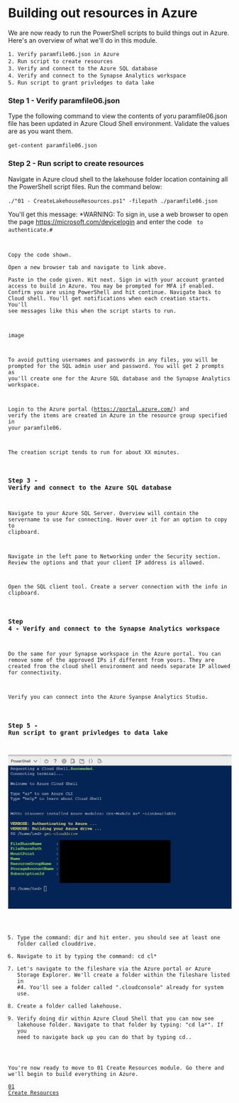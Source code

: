 # Building out resources in Azure
We are now ready to run the PowerShell scripts to build things out in Azure.  Here's an overview of what we'll do in this module.  
		
	1. Verify paramfile06.json in Azure 
	2. Run script to create resources
	3. Verify and connect to the Azure SQL database
 	4. Verify and connect to the Synapse Analytics workspace 
    5. Run script to grant privledges to data lake



### Step 1 - Verify paramfile06.json ###
Type the following command to view the contents of yoru paramfile06.json file has been updated in Azure Cloud Shell environment.  Validate the values are as you want them.    

`get-content paramfile06.json`

### Step 2 - Run script to create resources ###
Navigate in Azure cloud shell to the lakehouse folder location containing all the PowerShell script files.  Run the command below:  

`./"01 - CreateLakehouseResources.ps1" -filepath ./paramfile06.json`

You'll get this message: 
*WARNING: To sign in, use a web browser to open the page https://microsoft.com/devicelogin and enter the code <code> to authenticate.#

Copy the code shown.  
Open a new browser tab and navigate to link above.  
Paste in the code given. Hit next. 
Sign in with your account granted access to build in Azure. 
You may be prompted for MFA if enabled. 
Confirm you are using PowerShell and hit continue. 
Navigate back to Cloud shell. 
You'll get notifications when each creation starts.  You'll see messages like this when the script starts to run.  

image

To avoid putting usernames and passwords in any files, you will be prompted for the SQL admin user and password.  You will get 2 prompts as you'll create one for the Azure SQL database and the Synapse Analytics workspace.  

Login to the Azure portal (https://portal.azure.com/) and verify the items are created in Azure in the resource group specified in your paramfile06. 

The creation script tends to run for about XX minutes. 





### Step 3 - Verify and connect to the Azure SQL database ###

Navigate to your Azure SQL Server.  Overview will contain the servername to use for connecting.  Hover over it for an option to copy to clipboard.  

Navigate in the left pane to Networking under the Security section.  Review the options and that your client IP address is allowed.  

Open the SQL client tool.  Create a server connection with the info in clipboard.  

### Step 4 - Verify and connect to the Synapse Analytics workspace  ###

Do the same for your Synapse workspace in the Azure portal. You can remove some of the approved IPs if different from yours.  They are created from the cloud shell environment and needs separate IP allowed for connectivity.  

Verify you can connect into the Azure Syanpse Analytics Studio. 

### Step 5 - Run script to grant privledges to data lake  ###

![alt text](https://github.com/hfoley/EDU/blob/master/images/lakehouse/CloudShell02.jpg?raw=true)

5. Type the command:  dir and hit enter.  you should see at least one folder called clouddrive.  
6. Navigate to it by typing the command:  cd cl*  
7. Let's navigate to the fileshare via the Azure portal or Azure Storage Explorer.  We'll create a folder within the fileshare listed in #4.  You'll see a folder called ".cloudconsole" already for system use.  
8. Create a folder called lakehouse. 
9. Verify doing dir within Azure Cloud Shell that you can now see lakehouse folder.  Navigate to that folder by typing: "cd la*".  If you need to navigate back up you can do that by typing cd..



You're now ready to move to 01 Create Resources module.  Go there and we'll begin to build everything in Azure.  
[01 Create Resources](https://github.com/hfoley/lakehouse/tree/main/01%20Create%20Resources) 
